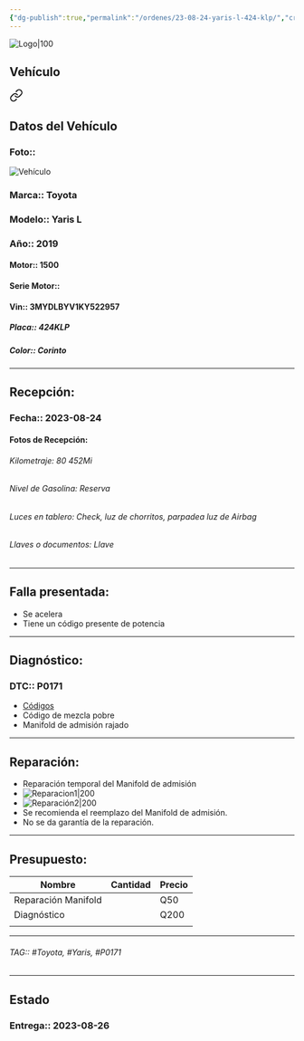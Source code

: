 ```yaml
---
{"dg-publish":true,"permalink":"/ordenes/23-08-24-yaris-l-424-klp/","created":"","updated":""}
---
```


![Logo|100](http://drive.google.com/uc?export=view&id=137fl3TIZ0-PU8b-Pt0bsjclwHub_u78G)

## Vehículo

<div class="transclusion internal-embed is-loaded"><a class="markdown-embed-link" href="/vehiculos/toyota/yaris-l-424-klp/#datos-del-vehiculo" aria-label="Open link"><svg xmlns="http://www.w3.org/2000/svg" width="24" height="24" viewBox="0 0 24 24" fill="none" stroke="currentColor" stroke-width="2" stroke-linecap="round" stroke-linejoin="round" class="svg-icon lucide-link"><path d="M10 13a5 5 0 0 0 7.54.54l3-3a5 5 0 0 0-7.07-7.07l-1.72 1.71"></path><path d="M14 11a5 5 0 0 0-7.54-.54l-3 3a5 5 0 0 0 7.07 7.07l1.71-1.71"></path></svg></a><div class="markdown-embed">



## Datos del Vehículo 
### Foto:: 
![Vehículo](http://drive.google.com/uc?export=view&id=1FhfRYLnqnc7EVgi1H623Drc1QQkZZLmq)

### Marca:: Toyota
### Modelo:: Yaris L
### Año:: 2019
#### Motor:: 1500
#### Serie Motor:: 
#### Vin:: 3MYDLBYV1KY522957
##### Placa:: 424KLP
##### Color:: Corinto
---


</div></div>


## Recepción:
### Fecha:: 2023-08-24
#### Fotos de Recepción: 

###### Kilometraje: 80 452Mi
###### Nivel de Gasolina: Reserva
###### Luces en tablero: Check, luz de chorritos, parpadea luz de Airbag 
###### Llaves o documentos: Llave

---

## Falla presentada:
- Se acelera
- Tiene un código presente de potencia 


---

## Diagnóstico:
### DTC:: P0171

- [Códigos](http://aitus.golo365.com/Home/Report/reportDetail/diagnose_record_id/c5d37d98geAE1utZ8cKw54IFIF/report_type/D/l/es/timezone/-6)
- Código de mezcla pobre 
- Manifold de admisión rajado 

---
## Reparación:
- Reparación temporal del Manifold de admisión 
- ![Reparacion1|200](http://drive.google.com/uc?export=view&id=1FfMNRtmrZBpJfFZm-mj2FtkCtV8uBDFl)
- ![Reparación2|200](http://drive.google.com/uc?export=view&id=1FJLKoPQqrztBeVMqcUzcjMQo0lkOqcOm)
- Se recomienda el reemplazo del Manifold de admisión.
- No se da garantía de la reparación.

---

## Presupuesto:

| Nombre              | Cantidad | Precio |
| ------------------- | -------- | ------ |
| Reparación Manifold |          | Q50    |
| Diagnóstico         |          | Q200   |
|                     |          |        |

---

###### TAG:: #Toyota, #Yaris, #P0171

---

## Estado

### Entrega:: 2023-08-26